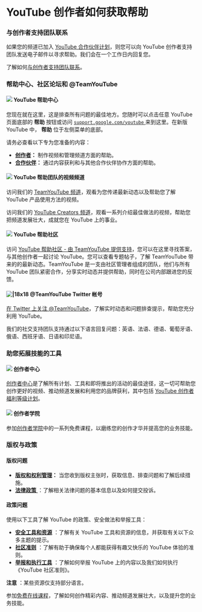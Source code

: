 # YouTube 创作者如何获取帮助

### 与创作者支持团队联系

如果您的频道已加入 [YouTube 合作伙伴计划](https://support.google.com/youtube/answer/72851)，则您可以向 YouTube 创作者支持团队发送电子邮件以寻求帮助。我们会在一个工作日内回复您。

了解如何[与创作者支持团队联系](https://support.google.com/youtube/answer/3545535)。

### 帮助中心、社区论坛和 @TeamYouTube

#### ![](https://lh3.googleusercontent.com/e09VHz7R9J8R94xumYIMzcIT9sbTerx1crdcHYfal8cL7JBPjiFd0WhfRiAjPQ=w20) YouTube 帮助中心

您现在就在这里，这是排查所有问题的最佳地方。您随时可以点击任意 YouTube 页面底部的 **帮助** 按钮或访问 [ `support.google.com/youtube` ](https://support.google.com/youtube) 来到这里。在新版 YouTube 中， **帮助** 位于左侧菜单的底部。

请务必查看以下专为您准备的内容：

* **[创作者](https://support.google.com/youtube/#topic=4355169)：** 制作视频和管理频道方面的帮助。
* **[合作伙伴](https://support.google.com/youtube/#topic=2676320)：** 通过内容获利和与其他合作伙伴协作方面的帮助。

#### ![](https://lh3.googleusercontent.com/xLPJff5I2hdzf-av1uAi12-kz_02CyV8EYkl7zUFM5cJj9ff5j42jkvxhlpFiIo=w20) YouTube 帮助团队的视频频道

访问我们的 [TeamYouTube 频道](https://www.youtube.com/user/YouTubeHelp)，观看为您传递最新动态以及帮助您了解 YouTube 产品使用方法的视频。

访问我们的 [YouTube Creators 频道](http://www.youtube.com/user/partnersupport)，观看一系列介绍最佳做法的视频，帮助您把频道发展壮大，成就您在 YouTube 上的事业。

#### ![](https://lh3.googleusercontent.com/mGzsL_YxXUg06REklOvCqCzYCpQdqq0LK3pxUHeEYZ3AbyxtbD_jCczcmeO6DA=w20) YouTube 帮助社区

访问 [YouTube 帮助社区 - 由 TeamYouTube 提供支持](https://support.google.com/youtube/community)，您可以在这里寻找答案，与其他创作者一起讨论 YouTube。您可以查看专题帖子，了解 TeamYouTube 带来的的最新动态。TeamYouTube 是一支由社区管理者组成的团队，他们与所有 YouTube 团队紧密合作，分享实时动态并提供帮助，同时在公司内部跟进您的反馈。

#### ![|18x18](https://lh3.googleusercontent.com/9f99Zh_xA1r2UuH9axqTEwLh5cEH0W5aeMFHK3xRIPfrx56N8T-A-XL2VXVu3MDWYBLy=w18) @TeamYouTube Twitter 帐号

[在 Twitter 上关注 @TeamYouTube](https://twitter.com/TeamYouTube)，了解实时动态和问题排查提示，帮助您充分利用 YouTube。

我们的社交支持团队支持通过以下语言回复问题：英语、法语、德语、葡萄牙语、俄语、西班牙语、日语和印尼语。

### 助您拓展技能的工具

#### ![](https://lh3.googleusercontent.com/xLPJff5I2hdzf-av1uAi12-kz_02CyV8EYkl7zUFM5cJj9ff5j42jkvxhlpFiIo=w20) 创作者中心

[创作者中心](http://www.youtube.com/yt/creators/)是了解所有计划、工具和即将推出的活动的最佳途径，这一切可帮助您创作更好的视频、推动频道发展和利用您的品牌获利，其中包括 [YouTube 创作者福利等级计划](https://www.youtube.com/yt/creators/benefit-levels.html)。

#### ![](https://lh3.googleusercontent.com/lqWQPvNTDDkELfWqGRvGhlv5OaRw1kZj__13dGUMvWjBAkUStERPllX5iXKLpQ=h25) 创作者学院

参加[创作者学院](https://youtube.com/creatoracademy/page/education?utm_source=YouTube&utm_medium=Medium&utm_campaign=Help_Center_Get_help_as_a_YouTube_Creator_Q2_2016)中的一系列免费课程，以磨练您的创作才华并提高您的业务技能。

### 版权与政策

#### 版权问题

* **[版权和权利管理](https://support.google.com/youtube/topic/2676339)：** 当您收到版权主张时，获取信息、排查问题和了解后续措施。
* [ **法律政策** ](https://support.google.com/youtube/topic/6154211)：了解相关法律问题的基本信息以及如何提交投诉。

#### 政策问题

使用以下工具了解 YouTube 的政策、安全做法和举报工具：

* **[安全工具和资源](https://www.youtube.com/yt/about/policies/#staying-safe)** ：了解有关 YouTube 工具和资源的信息，并获取有关以下众多主题的提示。
* **[社区准则](https://www.youtube.com/yt/about/policies/#community-guidelines)** ：了解有助于确保每个人都能获得有趣又快乐的 YouTube 体验的准则。
* **[举报和执行工具](https://www.youtube.com/yt/about/policies/#reporting-and-enforcement)** ：了解如何举报 YouTube 上的内容以及我们如何执行《YouTube 社区准则》。

**注意** ：某些资源仅支持部分语言。

参加[免费在线课程](https://creatoracademy.youtube.com/page/education)，了解如何创作精彩内容、推动频道发展壮大，以及提升您的业务技能。